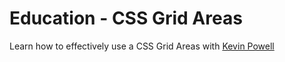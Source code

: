 # Education - CSS Grid Areas
 
Learn how to effectively use a CSS Grid Areas with [Kevin Powell](https://youtu.be/duH4DLq5yoo)
